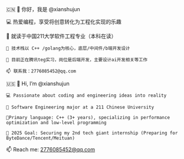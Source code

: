 🇨🇳
	👋 你好，我是 @xianshujun
 
  💻 热爱编程，享受将创意转化为工程化实现的乐趣
  
  🏫 就读于中国211大学软件工程专业（本科在读）
  
	🚀 技术栈以 C++ /golang为核心，底层/中间件/b端开发设计
 
	📌 目前正在腾讯teg实习，岗位是后端开发，主要设计ai开发相关等工作
 
	📫 联系我：2776085452@qq.com
 🇺🇸
	👋 Hi, I’m @xianshujun
 
	💻 Passionate about coding and engineering ideas into reality
 
	🏫 Software Engineering major at a 211 Chinese University
 
	🚀Primary language: C++ (3+ years), specializing in performance optimization and low-level programming
 
	🎯 2025 Goal: Securing my 2nd tech giant internship (Preparing for ByteDance/Tencent/Meituan)
 
📫 Reach me: 2776085452@qq.com
